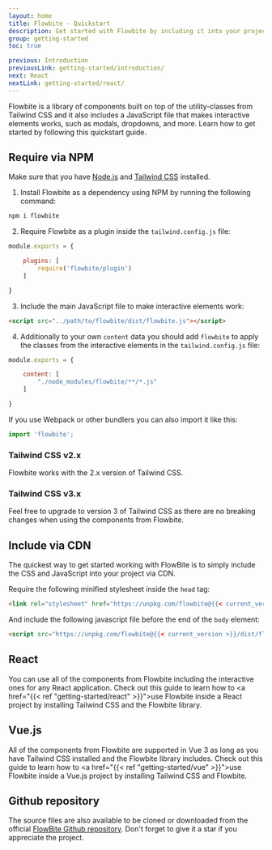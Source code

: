 ```yaml
---
layout: home
title: Flowbite - Quickstart
description: Get started with Flowbite by including it into your project using NPM or CDN
group: getting-started
toc: true

previous: Introduction
previousLink: getting-started/introduction/
next: React
nextLink: getting-started/react/
---
```


Flowbite is a library of components built on top of the utility-classes from Tailwind CSS and it also includes a JavaScript file that makes interactive elements works, such as modals, dropdowns, and more. Learn how to get started by following this quickstart guide.

## Require via NPM

Make sure that you have <a href="https://nodejs.org/en/" rel="nofollow" target="_blank">Node.js</a> and <a href="https://tailwindcss.com/" rel="nofollow" target="_blank">Tailwind CSS</a> installed. 

1. Install Flowbite as a dependency using NPM by running the following command:

```bash
npm i flowbite
```

2. Require Flowbite as a plugin inside the `tailwind.config.js` file:

```javascript
module.exports = {

    plugins: [
        require('flowbite/plugin')
    ]

}
```

3. Include the main JavaScript file to make interactive elements work:

```html
<script src="../path/to/flowbite/dist/flowbite.js"></script>
```

4. Additionally to your own `content` data you should add `flowbite` to apply the classes from the interactive elements in the `tailwind.config.js` file:

```javascript
module.exports = {

    content: [
        "./node_modules/flowbite/**/*.js"
    ]

}
```

If you use Webpack or other bundlers you can also import it like this:

```javascript
import 'flowbite';
```

### Tailwind CSS v2.x

Flowbite works with the 2.x version of Tailwind CSS.

### Tailwind CSS v3.x

Feel free to upgrade to version 3 of Tailwind CSS as there are no breaking changes when using the components from Flowbite.

## Include via CDN

The quickest way to get started working with FlowBite is to simply include the CSS and JavaScript into your project via CDN.

Require the following minified stylesheet inside the `head` tag:

```html
<link rel="stylesheet" href="https://unpkg.com/flowbite@{{< current_version >}}/dist/flowbite.min.css" />
```

And include the following javascript file before the end of the `body` element:

```html
<script src="https://unpkg.com/flowbite@{{< current_version >}}/dist/flowbite.js"></script>
```

## React

You can use all of the components from Flowbite including the interactive ones for any React application. Check out this guide to learn how to <a href="{{< ref "getting-started/react" >}}">use Flowbite inside a React project</a> by installing Tailwind CSS and the Flowbite library.

## Vue.js

All of the components from Flowbite are supported in Vue 3 as long as you have Tailwind CSS installed and the Flowbite library includes. Check out this guide to learn how to <a href="{{< ref "getting-started/vue" >}}">use Flowbite inside a Vue.js project</a> by installing Tailwind CSS and Flowbite.

## Github repository

The source files are also available to be cloned or downloaded from the official <a href="https://github.com/themesberg/flowbite" target="_blank">FlowBite Github repository</a>. Don't forget to give it a star if you appreciate the project.
